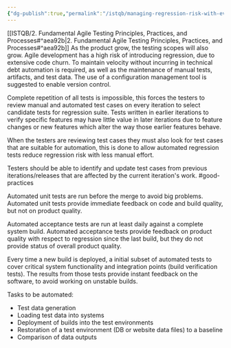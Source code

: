 ```yaml
---
{"dg-publish":true,"permalink":"/istqb/managing-regression-risk-with-evolving-manual-and-automated-test-cases/","tags":["agile","agile-tester","test-activities","automation","risks"]}
---
```


[[ISTQB/2. Fundamental Agile Testing Principles, Practices, and Processes#^aea92b\|2. Fundamental Agile Testing Principles, Practices, and Processes#^aea92b]]
As the product grow, the testing scopes will also grow.
Agile development has a high risk of introducing regression, due to extensive code churn.
To maintain velocity without incurring in technical debt automation is required, as well as the maintenance of manual tests, artifacts, and test data.
The use of a configuration management tool is suggested to enable version control.

Complete repetition of all tests is impossible, this forces the testers to review manual and automated test cases on every iteration to select candidate tests for regression suite.
Tests written in earlier iterations to verify specific features may have little value in later iterations due to feature changes or new features which alter the way those earlier features behave.

When the testers are reviewing test cases they must also look for test cases that are suitable for automation, this is done to allow automated regression tests reduce regression risk with less manual effort.

Testers should be able to identify and update test cases from previous iterations/releases that are affected by the current iteration's work. #good-practices

Automated unit tests are run before the merge to avoid big problems. Automated unit tests provide immediate feedback on code and build quality, but not on product quality.

Automated acceptance tests are run at least daily against a complete system build. Automated acceptance tests provide feedback on product quality with respect to regression since the last build, but they do not provide status of overall product quality.

Every time a new build is deployed, a initial subset of automated tests to cover critical system functionality and integration points (build verification tests). The results from those tests provide instant feedback on the software, to avoid working on unstable builds.

Tasks to be automated:
- Test data generation
- Loading test data into systems
- Deployment of builds into the test environments
- Restoration of a test environment (DB or website data files) to a baseline
- Comparison of data outputs
